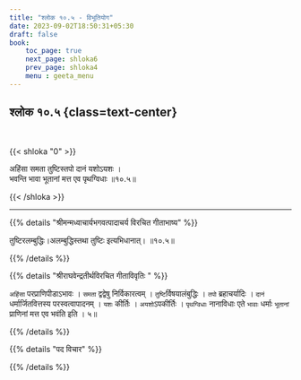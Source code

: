 ```yaml
---
title: "श्लोक १०.५ - विभूतियोग"
date: 2023-09-02T18:50:31+05:30
draft: false
book:
    toc_page: true
    next_page: shloka6
    prev_page: shloka4
    menu : geeta_menu
---
```




## श्लोक १०.५ {class=text-center}

<br/>

{{< shloka  "0"  >}}

अहिंसा समता तुष्टिस्तपो दानं यशोऽयशः ।  
भवन्ति भावा भूतानां मत्त एव पृथग्विधाः ॥१०.५॥  

{{< /shloka >}}

---


{{% details "श्रीमन्मध्वाचार्यभगवत्पादाचर्य विरचित  गीताभाष्य" %}}

तुष्टिरलम्बुद्धिः।अलम्बुद्धिस्तथा तुष्टिः इत्यभिधानात्। 
॥१०.५॥

{{% /details %}}



{{% details "श्रीराघवेन्द्रतीर्थविरचित गीताविवृतिः " %}}

`अहिंसा` परप्राणिपीडाऽभावः । 
`समता`  द्वद्वेषु निर्विकारत्वम्‌ ।
`तुष्टि`र्विषयालंबुद्धिः । `तपो` ब्रहाचर्यादिः । 
`दानं` धर्मार्जितवित्तस्य परस्वत्वापादनम्‌ । 
`यशः` कीर्तिः । `अयशो`ऽपकीर्तिः । 
`पृथग्विधाः` नानाविधाः एते `भावाः` धर्माः `भूतानां` 
प्राणिनां मत्त एव भवंति इति । ५॥

{{% /details %}}



{{% details "पद विचार" %}}


{{% /details %}}
